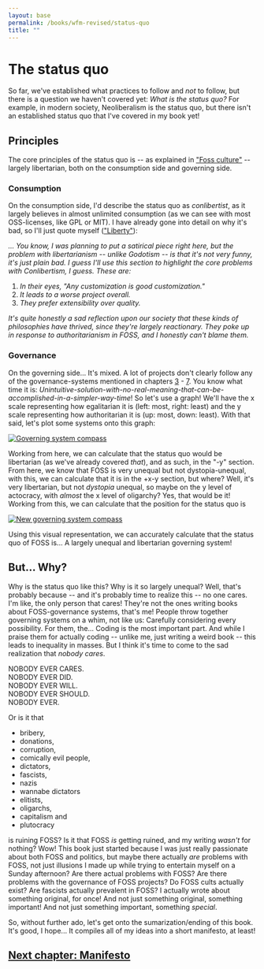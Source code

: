```yaml
---
layout: base
permalink: /books/wfm-revised/status-quo
title: ""
---
```


# The status quo
So far, we've established what practices to follow and *not* to follow, but there
is a question we haven't covered yet: *What is the status quo?* For example, in
modern society, Neoliberalism is the status quo, but there isn't an established
status quo that I've covered in my book yet!

## Principles
The core principles of the status quo is -- as explained in ["Foss
culture"](/books/wfm-revised/foss-culture) -- largely libertarian,
both on the consumption side and governing side.

### Consumption
On the consumption side, I'd describe the status quo as *conlibertist*, as it largely
believes in almost unlimited consumption (as we can see with most OSS-licenses, like
GPL or MIT). I have already gone into detail on why it's bad, so I'll just quote myself
(["Liberty"](/books/wfm-revised/liberty)):

*... You know, I was planning to put a satirical piece right here, but the problem
with libertarianism -- unlike Godotism -- is that it's not very funny, it's just
plain bad. I guess I'll use this section to highlight the core problems with
Conlibertism, I guess. These are:*

1. *In their eyes, "Any customization is good customization."*
2. *It leads to a worse project overall.*
3. *They prefer extensibility over quality.*

*It's quite honestly a sad reflection upon our society that these kinds of
philosophies have thrived, since they're largely reactionary. They poke up in
response to authoritarianism in FOSS, and I honestly can't blame them.*

### Governance
On the governing side... It's mixed. A lot of projects don't clearly follow any
of the governance-systems mentioned in chapters [3](/books/wfm-revised/communism) -
[7](/books/wfm-revised/bdfl). You know what time it is:
*Unintuitive-solution-with-no-real-meaning-that-can-be-accomplished-in-a-simpler-way-time*!
So let's use a graph! We'll have the x scale representing how egalitarian it is (left: most,
right: least) and the y scale representing how authoritarian it is (up: most, down: least).
With that said, let's plot some systems onto this graph:

[![Governing system compass](/images/gov-comp.png)](/)

Working from here, we can calculate that the status quo would be libertarian (as we've
already covered *that*), and as such, in the "-y" section. From here, we know that FOSS
is very unequal but not dystopia-unequal, with this, we can calculate that it is in the
+x-y section, but where? Well, it's very libertarian, but not *dystopia* unequal, so
maybe on the y level of actocracy, with *almost* the x level of oligarchy? Yes, that
would be it! Working from this, we can calculate that the position for the status quo
is

[![*New* governing system compass](/images/new-gov-comp.png)](/)

Using this visual representation, we can accurately calculate that the status quo of
FOSS is... A largely unequal and libertarian governing system!

## But... Why?
Why is the status quo like this? Why is it so largely unequal? Well, that's probably because
-- and it's probably time to realize this -- no one cares. I'm like, the only person that cares!
They're not the ones writing books about FOSS-governance systems, that's me! People throw
together governing systems on a whim, not like us: Carefully considering every possibility.
For them, the... Coding is the most important part. And while I praise them for actually
coding -- unlike me, just writing a weird book -- this leads to inequality in masses. But
I think it's time to come to the sad realization that *nobody cares*.

NOBODY EVER CARES.  
NOBODY EVER DID.  
NOBODY EVER WILL.  
NOBODY EVER SHOULD.  
NOBODY EVER.

Or is it that
- bribery,
- donations,
- corruption,
- comically evil people,
- dictators,
- fascists,
- nazis
- wannabe dictators
- elitists,
- oligarchs,
- capitalism and
- plutocracy

is ruining FOSS? Is it that FOSS *is* getting ruined, and my writing *wasn't* for
nothing? Wow! This book just started because I was just really passionate about
both FOSS and politics, but maybe there actually *are* problems with FOSS, not just
illusions I made up while trying to entertain myself on a Sunday afternoon? Are there
actual problems with FOSS? Are there problems with the governance of FOSS projects?
Do FOSS cults actually exist? Are fascists actually prevalent in FOSS? I actually wrote
about something original, for once! And not just something original, something important!
And not just something important, something *special*.

So, without further ado, let's get onto the sumarization/ending of this book. It's good,
I hope... It compiles all of my ideas into a short manifesto, at least!

## [Next chapter: Manifesto](/books/wfm-revised/manifesto)
